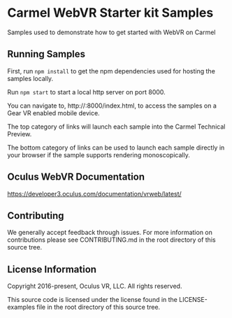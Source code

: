 # Carmel WebVR Starter kit Samples

Samples used to demonstrate how to get started with WebVR on Carmel

## Running Samples

First, run `npm install` to get the npm dependencies used for hosting the samples locally.

Run `npm start` to start a local http server on port 8000.  

You can navigate to, http://<ip address>:8000/index.html, to access the samples on a Gear VR enabled mobile device.

The top category of links will launch each sample into the Carmel Technical Preview.

The bottom category of links can be used to launch each sample directly in your browser if the sample supports rendering monoscopically.

## Oculus WebVR Documentation

https://developer3.oculus.com/documentation/vrweb/latest/

## Contributing

We generally accept feedback through issues. For more information on contributions
please see CONTRIBUTING.md in the root directory of this source tree.

## License Information

Copyright 2016-present, Oculus VR, LLC.
All rights reserved.
  
This source code is licensed under the license found in the
LICENSE-examples file in the root directory of this source tree.